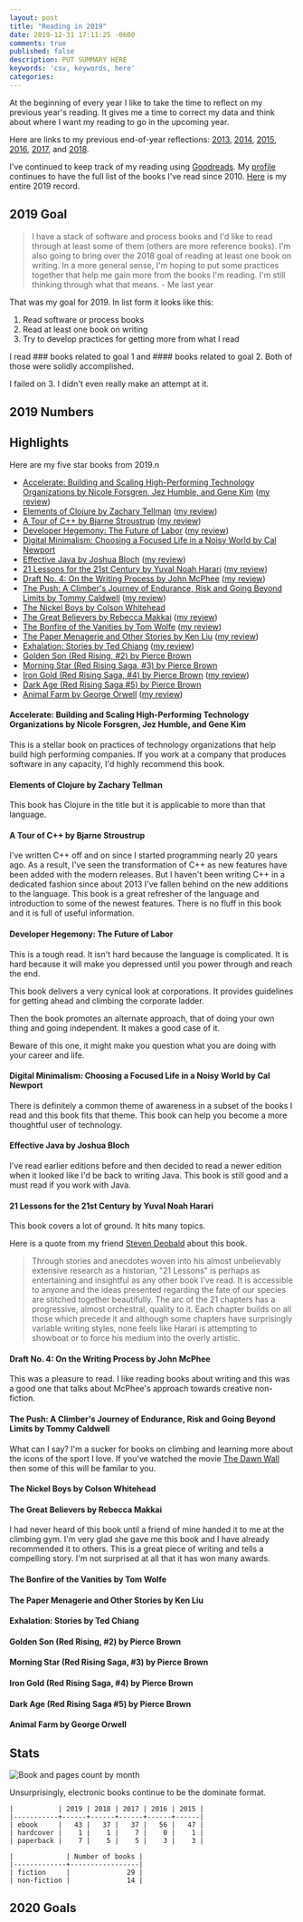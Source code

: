 ```yaml
---
layout: post
title: "Reading in 2019"
date: 2019-12-31 17:11:25 -0600
comments: true
published: false
description: PUT SUMMARY HERE 
keywords: 'csv, keywords, here'
categories: 
---
```


At the beginning of every year I like to take the time to reflect on my previous year's reading.
It gives me a time to correct my data and think about where I want my reading to go in the upcoming year.

Here are links to my previous end-of-year reflections: [2013](/blog/2014/01/01/using-incanter-to-review-my-2013-reading/), [2014](/blog/2015/01/08/reading-in-2014/), [2015](/blog/2016/03/13/reading-in-2015/), [2016](/blog/2017/01/04/reading-in-2016/), [2017](/blog/2018/03/03/reading-in-2017/), and [2018](/blog/2019/01/21/reading-in-2018/).

I've continued to keep track of my reading using [Goodreads](http://goodreads.com).
My [profile](https://www.goodreads.com/user/show/3431614-jake-mccrary) continues to have the full list of the books I've read since 2010.
[Here](https://www.goodreads.com/review/list/3431614-jake-mccrary?read_at=2019) is my entire 2019 record.

## 2019 Goal


> I have a stack of software and process books and I'd like to read through at least some of them (others are more reference books). I'm also going to bring over the 2018 goal of reading at least one book on writing. In a more general sense, I'm hoping to put some practices together that help me gain more from the books I'm reading. I'm still thinking through what that means. - Me last year

That was my goal for 2019.
In list form it looks like this:

1. Read software or process books
1. Read at least one book on writing
1. Try to develop practices for getting more from what I read

I read ### books related to goal 1 and #### books related to goal 2.
Both of those were solidly accomplished.

I failed on 3.
I didn't even really make an attempt at it.

## 2019 Numbers

## Highlights

Here are my five star books from 2019.n

- [Accelerate: Building and Scaling High-Performing Technology Organizations by Nicole Forsgren, Jez Humble, and Gene Kim](https://amzn.to/2QFelCv) ([my review](https://www.goodreads.com/review/show/2411886698))
- [Elements of Clojure by Zachary Tellman](https://amzn.to/39BjDHx) ([my review](https://www.goodreads.com/review/show/2684688658))
- [A Tour of C++ by Bjarne Stroustrup](https://amzn.to/2FdqV6n) ([my review](https://www.goodreads.com/review/show/2822201641))
- [Developer Hegemony: The Future of Labor](https://amzn.to/2N5mLSL) ([my review](https://www.goodreads.com/review/show/2795008954))
- [Digital Minimalism: Choosing a Focused Life in a Noisy World by Cal Newport](https://amzn.to/2MPwOed)
- [Effective Java by Joshua Bloch](https://amzn.to/2QGW1Ja) ([my review](https://www.goodreads.com/review/show/2701581699))
- [21 Lessons for the 21st Century by Yuval Noah Harari](https://amzn.to/2rOgd3g) ([my review](https://www.goodreads.com/review/show/2562286276))
- [Draft No. 4: On the Writing Process by John McPhee](https://amzn.to/2toADQZ) ([my review](https://www.goodreads.com/review/show/2300752363))
- [The Push: A Climber's Journey of Endurance, Risk and Going Beyond Limits by Tommy Caldwell](https://amzn.to/2MPuAeO) ([my review](https://www.goodreads.com/review/show/2200390288))
- [The Nickel Boys by Colson Whitehead](https://amzn.to/2rONP0V)
- [The Great Believers by Rebecca Makkai](https://amzn.to/37sUGMK) ([my review](https://www.goodreads.com/review/show/3020415147))
- [The Bonfire of the Vanities by Tom Wolfe](https://amzn.to/2tr2eRi) ([my review](https://www.goodreads.com/review/show/2847590304))
- [The Paper Menagerie and Other Stories by Ken Liu](https://amzn.to/2tljYOf) ([my review](https://www.goodreads.com/review/show/1827462108))
- [Exhalation: Stories by Ted Chiang](https://amzn.to/36kyAvO) ([my review](https://www.goodreads.com/review/show/2804306157))
- [Golden Son (Red Rising, #2) by Pierce Brown](https://amzn.to/36lAZGn)
- [Morning Star (Red Rising Saga, #3) by Pierce Brown](https://amzn.to/2ZLAdjz)
- [Iron Gold (Red Rising Saga, #4) by Pierce Brown](https://amzn.to/36fNKlU) ([my review](https://www.goodreads.com/review/show/2760320870))
- [Dark Age (Red Rising Saga #5) by Pierce Brown](https://amzn.to/36mab95)
- [Animal Farm by George Orwell](https://amzn.to/2MPkjQ1) ([my review](https://www.goodreads.com/review/show/2811868686))

#### Accelerate: Building and Scaling High-Performing Technology Organizations by Nicole Forsgren, Jez Humble, and Gene Kim

This is a stellar book on practices of technology organizations that help build high performing companies.
If you work at a company that produces software in any capacity, I'd highly recommend this book.

#### Elements of Clojure by Zachary Tellman

This book has Clojure in the title but it is applicable to more than that language.

#### A Tour of C++ by Bjarne Stroustrup

I've written C++ off and on since I started programming nearly 20 years ago.
As a result, I've seen the transformation of C++ as new features have been added with the modern releases.
But I haven't been writing C++ in a dedicated fashion since about 2013 I've fallen behind on the new additions to the language.
This book is a great refresher of the language and introduction to some of the newest features.
There is no fluff in this book and it is full of useful information.

#### Developer Hegemony: The Future of Labor

This is a tough read.
It isn't hard because the language is complicated.
It is hard because it will make you depressed until you power through and reach the end.

This book delivers a very cynical look at corporations.
It provides guidelines for getting ahead and climbing the corporate ladder.

Then the book promotes an alternate approach, that of doing your own thing and going independent.
It makes a good case of it.

Beware of this one, it might make you question what you are doing with your career and life.

#### Digital Minimalism: Choosing a Focused Life in a Noisy World by Cal Newport

There is definitely a common theme of awareness in a subset of the books I read and this book fits that theme.
This book can help you become a more thoughtful user of technology.

#### Effective Java by Joshua Bloch

I've read earlier editions before and then decided to read a newer edition when it looked like I'd be back to writing Java.
This book is still good and a must read if you work with Java.

#### 21 Lessons for the 21st Century by Yuval Noah Harari

This book covers a lot of ground.
It hits many topics.

Here is a quote from my friend [Steven Deobald](https://twitter.com/deobald) about this book.

> Through stories and anecdotes woven into his almost unbelievably extensive research as a historian, "21 Lessons" is perhaps as entertaining and insightful as any other book I've read. It is accessible to anyone and the ideas presented regarding the fate of our species are stitched together beautifully. The arc of the 21 chapters has a progressive, almost orchestral, quality to it. Each chapter builds on all those which precede it and although some chapters have surprisingly variable writing styles, none feels like Harari is attempting to showboat or to force his medium into the overly artistic.

#### Draft No. 4: On the Writing Process by John McPhee

This was a pleasure to read.
I like reading books about writing and this was a good one that talks about McPhee's approach towards creative non-fiction.

#### The Push: A Climber's Journey of Endurance, Risk and Going Beyond Limits by Tommy Caldwell

What can I say?
I'm a sucker for books on climbing and learning more about the icons of the sport I love.
If you've watched the movie [The Dawn Wall](https://www.imdb.com/title/tt7286916/) then some of this will be familar to you.

#### The Nickel Boys by Colson Whitehead

#### The Great Believers by Rebecca Makkai

I had never heard of this book until a friend of mine handed it to me at the climbing gym.
I'm very glad she gave me this book and I have already recommended it to others.
This is a great piece of writing and tells a compelling story.
I'm not surprised at all that it has won many awards.

#### The Bonfire of the Vanities by Tom Wolfe

#### The Paper Menagerie and Other Stories by Ken Liu

#### Exhalation: Stories by Ted Chiang

#### Golden Son (Red Rising, #2) by Pierce Brown
#### Morning Star (Red Rising Saga, #3) by Pierce Brown
#### Iron Gold (Red Rising Saga, #4) by Pierce Brown
#### Dark Age (Red Rising Saga #5) by Pierce Brown

#### Animal Farm by George Orwell


## Stats

![Book and pages count by month](/images/2019-books-and-pages.svg "Book and pages count by month")

Unsurprisingly, electronic books continue to be the dominate format.

```
|           | 2019 | 2018 | 2017 | 2016 | 2015 |
|-----------+------+------+------+------+------|
| ebook     |   43 |   37 |   37 |   56 |   47 |
| hardcover |    1 |    1 |    7 |    0 |    1 |
| paperback |    7 |    5 |    5 |    3 |    3 |
```

```
|             | Number of books |
|-------------+-----------------|
| fiction     |              29 |
| non-fiction |              14 |
```

## 2020 Goals

